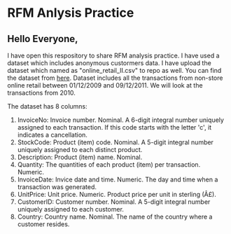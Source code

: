 # RFM Anlysis Practice

## Hello Everyone,

I have open this respository to share RFM analysis practice. I have used a dataset which includes anonymous custormers data. I have upload the dataset which named as "online_retail_II.csv" to repo as well. You can find the dataset from [here](https://www.kaggle.com/datasets/mashlyn/online-retail-ii-uci). Dataset includes all the transactions from non-store online retail between 01/12/2009 and 09/12/2011. We will look at the transactions from 2010.

The dataset has 8 columns:
1. InvoiceNo: Invoice number. Nominal. A 6-digit integral number uniquely assigned to each transaction. If this code starts with the letter 'c', it indicates a cancellation.
2. StockCode: Product (item) code. Nominal. A 5-digit integral number uniquely assigned to each distinct product.
3. Description: Product (item) name. Nominal.
4. Quantity: The quantities of each product (item) per transaction. Numeric.
5. InvoiceDate: Invice date and time. Numeric. The day and time when a transaction was generated.
6. UnitPrice: Unit price. Numeric. Product price per unit in sterling (Â£).
7. CustomerID: Customer number. Nominal. A 5-digit integral number uniquely assigned to each customer.
8. Country: Country name. Nominal. The name of the country where a customer resides.